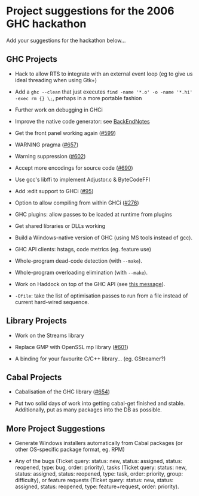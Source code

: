 # Project suggestions for the 2006 GHC hackathon


Add your suggestions for the hackathon below...

## GHC Projects

- Hack to allow RTS to integrate with an external event loop (eg to give us ideal threading when using Gtk+)

- Add a `ghc --clean` that just executes `find -name '*.o' -o -name '*.hi' -exec rm {} \;`, perhaps in a more portable fashion

- Further work on debugging in GHCi

- Improve the native code generator: see [BackEndNotes](back-end-notes)

- Get the front panel working again ([\#599](https://gitlab.haskell.org//ghc/ghc/issues/599))

- WARNING pragma ([\#657](https://gitlab.haskell.org//ghc/ghc/issues/657))

- Warning suppression ([\#602](https://gitlab.haskell.org//ghc/ghc/issues/602))

- Accept more encodings for source code ([\#690](https://gitlab.haskell.org//ghc/ghc/issues/690))

- Use gcc's libffi to implement Adjustor.c & ByteCodeFFI

- Add :edit support to GHCi ([\#95](https://gitlab.haskell.org//ghc/ghc/issues/95))

- Option to allow compiling from within GHCi ([\#276](https://gitlab.haskell.org//ghc/ghc/issues/276))

- GHC plugins: allow passes to be loaded at runtime from plugins

- Get shared libraries or DLLs working

- Build a Windows-native version of GHC (using MS tools instead of gcc).

- GHC API clients: hstags, code metrics (eg. feature use)

- Whole-program dead-code detection (with `--make`).

- Whole-program overloading elimination (with `--make`).

- Work on Haddock on top of the GHC API (see [ this message](http://www.haskell.org/pipermail/haskell/2006-August/018415.html)).

- `-Ofile`: take the list of optimisation passes to run from a file instead of current hard-wired sequence.

## Library Projects

- Work on the Streams library

- Replace GMP with OpenSSL mp library ([\#601](https://gitlab.haskell.org//ghc/ghc/issues/601))

- A binding for your favourite C/C++ library...  (eg. GStreamer?)

## Cabal Projects

- Cabalisation of the GHC library ([\#654](https://gitlab.haskell.org//ghc/ghc/issues/654))

- Put two solid days of work into getting cabal-get finished and stable.  Additionally, put as many packages into the DB as possible.

## More Project Suggestions

- Generate Windows installers automatically from Cabal packages (or
  other OS-specific package format, eg. RPM)

- Any of the bugs (Ticket query: status: new, status: assigned, status: reopened, type: bug, order: priority), tasks (Ticket query: status: new, status: assigned, status: reopened, type: task, order: priority, group: difficulty), or feature requests (Ticket query: status: new, status: assigned, status: reopened, type: feature+request, order: priority).
